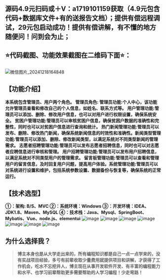 ## 源码4.9元扫码或＋V：a1719101159获取（4.9元包含代码+数据库文件+有的送报告文档）；提供有偿远程调试，29元包启动成功！提供有偿讲解，有不懂的地方随便问！问到会为止；
## ⭐代码截图、功能效果截图在二维码下面⭐：
### 
![微信图片_20241218164848](https://github.com/user-attachments/assets/646b2784-afb8-47ee-a4d4-5ccc9f96b331)

## 【功能介绍】
**本系统包含管理员、用户两个角色。
管理员角色:
管理员功能:个人中心，该功能允许管理员查看和修改自己的个人信息，如姓名、联系方式等。
用户管理功能:管理员可以添加、删除、修改用户信息，也可以对用户进行权限设置，确保系统安全。
贫困户管理功能:管理员可以审核贫困户信息，确保贫困户数据的准确性和完整性，同时也可以对贫困户信息进行查询和统计。
热门新闻管理功能:管理员可以发布、删除、修改热门新闻，确保系统新闻信息的时效性和准确性。新闻类型管理功能:管理员可以添加、删除、修改新闻类型，以满足系统对不同类型新闻的管理需求。
志愿者招聘管理功能:管理员可以发布志愿者招聘信息，同时也可以对志愿者应聘信息进行审核和管理。
用户招聘管理功能:管理员可以发布用户招聘信息，以满足系统对不同类型用户的管理需求。
留言板管理功能:管理员可以查看和管理用户的留言信息，及时回复用户问题，提高用户体验。系统管理功能:管理员可以对系统进行设置和维护，包括系统参数设置、数据备份与恢复等，确保系统的正常运行。**
## 【技术选型】
**①：架构: B/S、MVC
②：系统环境：Windows
③：开发环境：IDEA、JDK1.8、Maven、MySQL
④：技术栈：Java、Mysql、SpringBoot、Mybatis、Vue、node.js、elementui**
![image](https://github.com/user-attachments/assets/2efef4c7-09eb-40ca-a999-2acf56ad310e)
![image](https://github.com/user-attachments/assets/51c036e6-8638-4495-a497-b25df942ec59)
![image](https://github.com/user-attachments/assets/bd93df36-d2a0-47db-b749-eaa129258ea0)
![image](https://github.com/user-attachments/assets/1eaefc94-0d1b-4847-8ced-9f60f7e536e0)
![image](https://github.com/user-attachments/assets/212abaa2-1184-4e03-a1d8-4677e67c8ba8)
![image](https://github.com/user-attachments/assets/1849c6d6-7c04-45ff-a293-81aead3c57ce)
![image](https://github.com/user-attachments/assets/65813e49-2fea-4bdd-aa00-f05819beeb03)


## 为什么选择我？

> **博主本身也是从大学走出来的，所有编程知识都是自己一点一点学来的，没有实战项目经验，多亏有前辈收取少量费用就提供项目和讲解，才获得了工作机会，吃水不忘挖井人，博主现在从事开发软件开发、有丰富的编程能力和水平、也学习前辈帮助更多需要帮助的人学习编程！少走弯路！**



